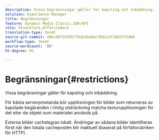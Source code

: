 ```yaml
---
description: Vissa begränsningar gäller för kapsling och inbäddning.
solution: Experience Manager
title: Begränsningar
feature: Dynamic Media Classic,SDK/API
role: Utvecklare,Affärsledare
translation-type: tm+mt
source-git-commit: d0bc88f55f857762b3bab4c76d1e3f3dd2733d60
workflow-type: tm+mt
source-wordcount: '80'
ht-degree: 0%

---
```



# Begränsningar{#restrictions}

Vissa begränsningar gäller för kapsling och inbäddning.

För bästa serverprestanda bör upplösningen för bilder som returneras av kapslade begäranden i rimlig utsträckning matcha texturupplösningen för det eller de objekt som materialet används på.

Externa bilder cachelagras lokalt. Ändringar av sådana bilder identifieras först när den lokala cacheposten blir inaktuell (baserat på förfallorubriken för HTTP).
